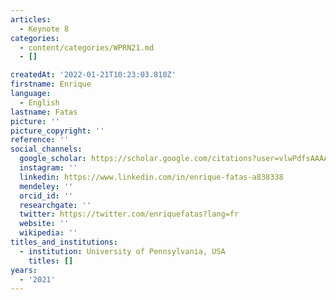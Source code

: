 ```yaml
---
articles:
  - Keynote 8
categories:
  - content/categories/WPRN21.md
  - []

createdAt: '2022-01-21T10:23:03.810Z'
firstname: Enrique
language:
  - English
lastname: Fatas
picture: ''
picture_copyright: ''
reference: ''
social_channels:
  google_scholar: https://scholar.google.com/citations?user=vlwPdfsAAAAJ&hl=en
  instagram: ''
  linkedin: https://www.linkedin.com/in/enrique-fatas-a838338
  mendeley: ''
  orcid_id: ''
  researchgate: ''
  twitter: https://twitter.com/enriquefatas?lang=fr
  website: ''
  wikipedia: ''
titles_and_institutions:
  - institution: University of Pennsylvania, USA
    titles: []
years:
  - '2021'
---
```

